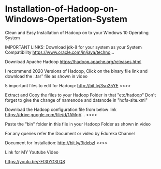 # Installation-of-Hadoop-on-Windows-Opertation-System
Clean and Easy Installation of Hadoop on to your Windows 10 Operating System  

IMPORTANT LINKS: Download jdk-8 for your system as your System Compatibility https://www.oracle.com/in/java/techno...  

Download Apache Hadoop https://hadoop.apache.org/releases.html 

I recommend 2020 Versions of Hadoop, Click on the binary file link and download the :.tar" file as shown in video  

5 important files to edit for Hadoop: http://bit.ly/3sq25YE  <<<THIS FILE IS ALSO INCLUDED IN THIS REPOSITORY>>>

Extract and Copy the files to your Hadoop Folder in that "etc/hadoop" Don't forget to give the change of namenode and datanode in "hdfs-site.xml"  

Download the Hadoop configuration file from below link https://drive.google.com/file/d/1AMqV...  <<<THIS FILE IS ALSO INCLUDED IN THIS REPOSITORY>>>

Paste the "bin" folder in this file in your Hadoop Folder as shown in video

For any queries refer the Document or video by Edureka Channel

Document for Installation: http://bit.ly/3idebzl   <<<THIS FILE IS ALSO INCLUDED IN THIS REPOSITORY>>>

Link for MY Youtube Video 

https://youtu.be/-Ff3tYG3LQ8
